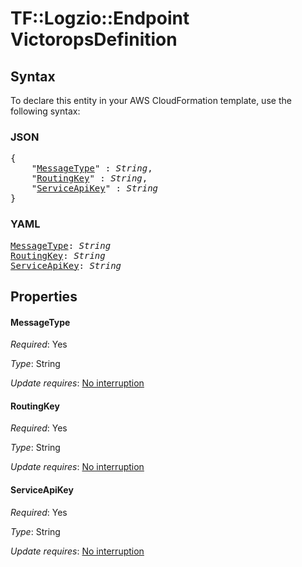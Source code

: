 # TF::Logzio::Endpoint VictoropsDefinition

## Syntax

To declare this entity in your AWS CloudFormation template, use the following syntax:

### JSON

<pre>
{
    "<a href="#messagetype" title="MessageType">MessageType</a>" : <i>String</i>,
    "<a href="#routingkey" title="RoutingKey">RoutingKey</a>" : <i>String</i>,
    "<a href="#serviceapikey" title="ServiceApiKey">ServiceApiKey</a>" : <i>String</i>
}
</pre>

### YAML

<pre>
<a href="#messagetype" title="MessageType">MessageType</a>: <i>String</i>
<a href="#routingkey" title="RoutingKey">RoutingKey</a>: <i>String</i>
<a href="#serviceapikey" title="ServiceApiKey">ServiceApiKey</a>: <i>String</i>
</pre>

## Properties

#### MessageType

_Required_: Yes

_Type_: String

_Update requires_: [No interruption](https://docs.aws.amazon.com/AWSCloudFormation/latest/UserGuide/using-cfn-updating-stacks-update-behaviors.html#update-no-interrupt)

#### RoutingKey

_Required_: Yes

_Type_: String

_Update requires_: [No interruption](https://docs.aws.amazon.com/AWSCloudFormation/latest/UserGuide/using-cfn-updating-stacks-update-behaviors.html#update-no-interrupt)

#### ServiceApiKey

_Required_: Yes

_Type_: String

_Update requires_: [No interruption](https://docs.aws.amazon.com/AWSCloudFormation/latest/UserGuide/using-cfn-updating-stacks-update-behaviors.html#update-no-interrupt)

